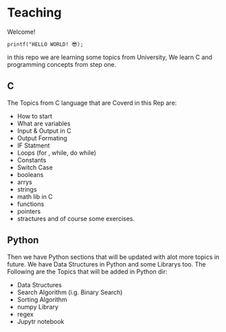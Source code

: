 
# Teaching

Welcome!

    printf("HELLO WORLD! 😎);

 in this repo we are learning some topics from University, We learn C and programming concepts from step one. 

## **C**
The Topics from C language that are Coverd in this Rep are:

 - How to start
- What are variables
- Input & Output in C
- Output Formating
- IF Statment
- Loops (for , while, do while)
- Constants
- Switch Case
- booleans
- arrys
- strings
- math lib in C
- functions
- pointers
- stractures 
and of course some exercises.

## **Python**
Then we have Python sections that will be updated with alot more topics in future. We have Data Structures in Python and some Librarys too. 
The Following are the Topics that will be added in Python dir:

- Data Structures
- Search Algorithm (i.g. Binary Search)
- Sorting Algorithm
- numpy Library
- regex 
- Jupytr notebook
